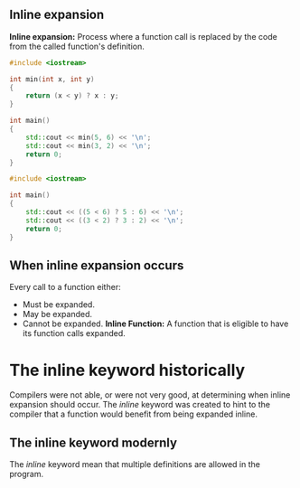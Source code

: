 ## Inline expansion
**Inline expansion:** Process where a function call is replaced by the code from the called function's definition.

```cpp
#include <iostream>

int min(int x, int y)
{
    return (x < y) ? x : y;
}

int main()
{
    std::cout << min(5, 6) << '\n';
    std::cout << min(3, 2) << '\n';
    return 0;
}
```

```cpp
#include <iostream>

int main()
{
    std::cout << ((5 < 6) ? 5 : 6) << '\n';
    std::cout << ((3 < 2) ? 3 : 2) << '\n';
    return 0;
}
```

## When inline expansion occurs
Every call to a function either:
- Must be expanded.
- May be expanded.
- Cannot be expanded.
**Inline Function:** A function that is eligible to have its function calls expanded.

# The inline keyword historically
Compilers were not able, or were not very good, at determining when inline expansion should occur.
The *inline* keyword was created to hint to the compiler that a function would benefit from being expanded inline.

## The inline keyword modernly
The *inline* keyword mean that multiple definitions are allowed in the program.
